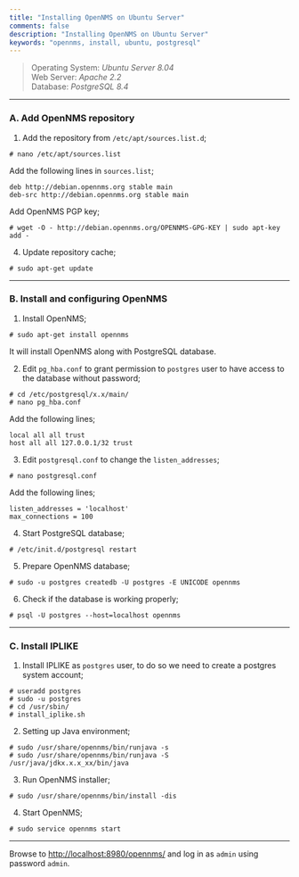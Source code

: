 ```yaml
---
title: "Installing OpenNMS on Ubuntu Server"
comments: false
description: "Installing OpenNMS on Ubuntu Server"
keywords: "opennms, install, ubuntu, postgresql"
---
```

> Operating System: _Ubuntu Server 8.04_  
> Web Server: _Apache 2.2_  
> Database: _PostgreSQL 8.4_  

___

### A. Add OpenNMS repository

1. Add the repository from `/etc/apt/sources.list.d`;
```
# nano /etc/apt/sources.list
```
Add the following lines in `sources.list`;
```
deb http://debian.opennms.org stable main
deb-src http://debian.opennms.org stable main
```
Add OpenNMS PGP key;
```
# wget -O - http://debian.opennms.org/OPENNMS-GPG-KEY | sudo apt-key add -
```

4. Update repository cache;
```
# sudo apt-get update
```

___


### B. Install and configuring OpenNMS

1. Install OpenNMS;
```
# sudo apt-get install opennms
```
It will install OpenNMS along with PostgreSQL database.

2. Edit `pg_hba.conf` to grant permission to `postgres` user to have access to the database without password;
```
# cd /etc/postgresql/x.x/main/
# nano pg_hba.conf
```
Add the following lines;
```
local all all trust
host all all 127.0.0.1/32 trust
```

3. Edit `postgresql.conf` to change the `listen_addresses`;
```
# nano postgresql.conf
```
Add the following lines;
```
listen_addresses = 'localhost'
max_connections = 100
```

4. Start PostgreSQL database;
```
# /etc/init.d/postgresql restart
```

5. Prepare OpenNMS database;
```
# sudo -u postgres createdb -U postgres -E UNICODE opennms
```

6. Check if the database is working properly;
```
# psql -U postgres --host=localhost opennms
```

___

### C. Install IPLIKE

1. Install IPLIKE as `postgres` user, to do so we need to create a postgres system account;
```
# useradd postgres
# sudo -u postgres
# cd /usr/sbin/
# install_iplike.sh
```

2. Setting up Java environment;
```
# sudo /usr/share/opennms/bin/runjava -s
# sudo /usr/share/opennms/bin/runjava -S /usr/java/jdkx.x.x_xx/bin/java
```

3. Run OpenNMS installer;
```
# sudo /usr/share/opennms/bin/install -dis
```

4. Start OpenNMS;
```
# sudo service opennms start
```

___

Browse to [http://localhost:8980/opennms/](http://localhost:8980/opennms/) and log in as `admin` using password `admin`.
